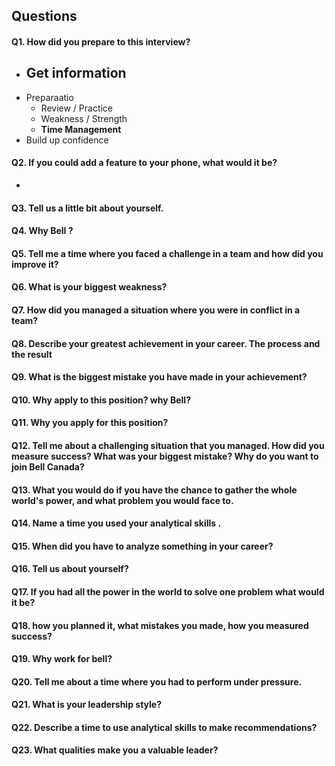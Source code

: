 Questions
---

#### Q1. How did you prepare to this interview?

- Get information
  - 
- Preparaatio
  - Review / Practice
  - Weakness / Strength
  - **Time Management**
- Build up confidence



#### Q2. If you could add a feature to your phone, what would it be?  

- 

#### Q3. Tell us a little bit about yourself.



#### Q4. Why Bell ?



#### Q5. Tell me a time where you faced a challenge in a team and how did you improve it?



#### Q6. What is your biggest weakness?



#### Q7. How did you managed a situation where you were in conflict in a team? 



#### Q8. Describe your greatest achievement in your career. The process and the result



#### Q9. What is the biggest mistake you have made in your achievement? 



#### Q10. Why apply to this position? why Bell? 



#### Q11. Why you apply for this position? 



#### Q12. Tell me about a challenging situation that you managed. How did you measure success? What was your biggest mistake? Why do you want to join Bell Canada?  



#### Q13. What you would do if you have the chance to gather the whole world's power, and what problem you would face to. 



#### Q14. Name a time you used your analytical skills .



#### Q15. When did you have to analyze something in your career?  



#### Q16. Tell us about yourself?  



#### Q17. If you had all the power in the world to solve one problem what would it be?



#### Q18. how you planned it, what mistakes you made, how you measured success?



#### Q19. Why work for bell? 



#### Q20. Tell me about a time where you had to perform under pressure.



#### Q21. What is your leadership style? 



#### Q22. Describe a time to use analytical skills to make recommendations?



#### Q23. What qualities make you a valuable leader?